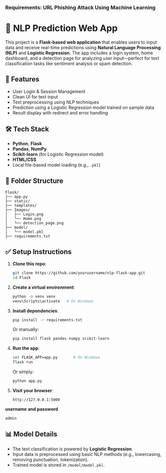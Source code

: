 ### Requirements: URL Phishing Attack Using Machine Learning

# 🧠 NLP Prediction Web App

This project is a **Flask-based web application** that enables users to input data and receive real-time predictions using **Natural Language Processing (NLP)** and **Logistic Regression**. The app includes a login system, home dashboard, and a detection page for analyzing user input—perfect for text classification tasks like sentiment analysis or spam detection.

## 🚀 Features

- User Login & Session Management
- Clean UI for text input
- Text preprocessing using NLP techniques
- Prediction using a Logistic Regression model trained on sample data
- Result display with redirect and error handling

## 🛠️ Tech Stack

- **Python**, **Flask**
- **Pandas**, **NumPy**
- **Scikit-learn** (for Logistic Regression model)
- **HTML/CSS**
- Local file-based model loading (e.g., `.pkl`)

## 📂 Folder Structure

```
Flask/
├── app.py
├── static/
├── templates/
├── Images/
│   ├── Login.png
│   └── Home.png
│   └── detection_page.png
├── model/
│   └── model.pkl
├── requirements.txt
```

## ✅ Setup Instructions

1. **Clone this repo**:
   ```bash
   git clone https://github.com/yourusername/nlp-flask-app.git
   cd Flask
   ```

2. **Create a virtual environment**:
   ```bash
   python -m venv venv
   venv\Scripts\activate   # On Windows
   ```

3. **Install dependencies**:
   ```bash
   pip install -r requirements.txt
   ```

   Or manually:
   ```bash
   pip install flask pandas numpy scikit-learn
   ```

4. **Run the app**:
   ```bash
   set FLASK_APP=app.py       # On Windows
   flask run
   ```

   Or simply:
   ```bash
   python app.py
   ```

5. **Visit your browser**:
   ```
   http://127.0.0.1:5000
   ```
**username and password**
   ```
  admin
   ```

## 📊 Model Details

- The text classification is powered by **Logistic Regression**.
- Input data is preprocessed using basic NLP methods (e.g., lowercasing, removing punctuation, tokenization).
- Trained model is stored in `/model/model.pkl`.

